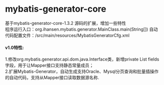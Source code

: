 # mybatis-generator-core
基于mybatis-generator-core-1.3.2 源码的扩展，增加一些特性<br>
程序运行入口：org.ihansen.mybatis.generator.MainClass.main(String[])
自动代码配置文件：/src/main/resources/MybatisGeneratorCfg.xml

<h4>v1.0特性:</h4>
1.修改org.mybatis.generator.api.dom.java.Interface类，新增private List<Field> fields字段，用于让Mapper接口支持静态常量成员；<br>
2.扩展Mybatis-Generator，自动生成支持Oracle、Mysql分页查询和批量插操作的自动代码，支持从Mapper接口读取数据源名称.<br>



